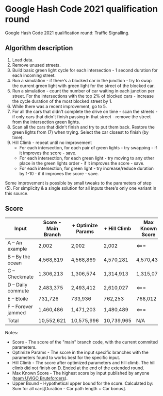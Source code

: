# Google Hash Code 2021 qualification round

Google Hash Code 2021 qualification round: Traffic Signalling. 

## Algorithm description
1. Load data.
2. Remove unused streets.
3. Build basic green light cycle for each intersection - 1 second duration for each incoming street.
4. Run a simulation - if there's a blocked car in the junction - try to swap the current green light with green light for the street of the blocked car.
5. Run a simulation - count the number of car waiting in each junction per street. For the intersections with the top 2% of blocked cars - increase the cycle duration of the most blocked street by 1.
6. While there was a recent improvement, go to 5.
7. For all the cars that didn't complete the drive on time - scan the streets - if only cars that didn't finish passing in that street - remove the street from the intersection green lights.
8. Scan all the cars that didn't finish and try to put them back. Restore the green lights from (7) when trying. Select the car closest to finish (by time).
9. Hill Climb - repeat until no improvement
   * For each intersection, for each pair of green lights - try swapping - if it improves the score - save.
   * For each intersection, for each green light - try moving to any other place in the green lights order - if it improves the score - save.
   * For each intersection, for green light - try increase/reduce duration by 1-10 - if it improves the score - save.


Some improvement is possible by small tweaks to the parameters of step (5). For simplicity & a single solution for all inputs there's only one variant in this source.

## Score

| Input | Score - Main Branch | + Optimize Params | + Hill Climb | Max Known Score | Upper Bound |
| --- | --- | --- | --- | --- | --- |
| A – An example | 2,002 | 2,002 | 2,002 | <=== | 2,002 |
| B – By the ocean | 4,568,819 | 4,568,869 | 4,570,281 | 4,570,431 | 4,576,202 |
| C – Checkmate | 1,306,213 | 1,306,574 | 1,314,913 | 1,315,077 | 1,328,389 |
| D – Daily commute | 2,483,375 | 2,493,412 | 2,610,027 | <=== | 3,986,591 |
| E – Etoile | 731,726 | 733,936 | 762,253 | 768,012 | 921,203 |
| F – Forever jammed | 1,460,486 | 1,471,203 | 1,480,489 | <=== | 1,765,068 |
| Total | 10,552,621 | 10,575,996 | 10,739,965 | N/A | N/A |

Notes:
* Score - The score of the "main" branch code, with the current commited parameters.
* Optimize Params - The score in the input specific branches with the parameters found to works best for the specific input.
* Hill Climb - The score after optimized parameters and hill climb. The hill climb did not finish on D. Ended at the end of the extended round.
* Max Known Score - The highest score by input published by anyone ([team UVIGO Bruteforcers](https://codeforces.com/blog/entry/88188?#comment-768121)).
* Upper Bound - Hypothetical upper bound for the score. Calculated by: Sum for all cars[Duration - Car path length + Car bonus]. 
